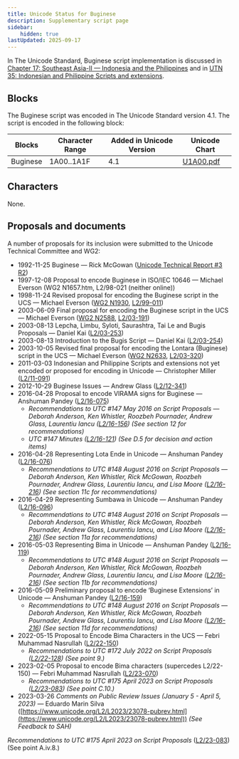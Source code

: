 ```yaml
---
title: Unicode Status for Buginese
description: Supplementary script page
sidebar:
    hidden: true
lastUpdated: 2025-09-17
---
```


In The Unicode Standard, Buginese script implementation is discussed in [Chapter 17: Southeast Asia-II — Indonesia and the Philippines](https://www.unicode.org/versions/latest/core-spec/chapter-17/#G26727) and in [UTN 35: Indonesian and Philippine Scripts and extensions](https://www.unicode.org/notes/tn35/).

## Blocks

The Buginese script was encoded in The Unicode Standard version 4.1. The script is encoded in the following block:

| Blocks | Character Range | Added in Unicode Version | Unicode Chart |
| ------ | --------------- | ------------------------ | ------------- |
| Buginese | 1A00..1A1F | 4.1 | [U1A00.pdf](http://www.unicode.org/charts/PDF/U1A00.pdf) |

## Characters

None.

## Proposals and documents

A number of proposals for its inclusion were submitted to the Unicode Technical Committee and WG2:
- 1992-11-25 Buginese — Rick McGowan ([Unicode Technical Report #3 R2](http://www.unicode.org/reports/tr3-2/))
- 1997-12-08 Proposal to encode Buginese in ISO/IEC 10646 — Michael Everson (WG2 N1657.htm, L2/98-021 (neither online))
- 1998-11-24 Revised proposal for encoding the Buginese script in the UCS — Michael Everson ([WG2 N1930](https://www.unicode.org/wg2/docs/n1930.pdf), [L2/99-011](http://www.unicode.org/L2/L1999/n1930.pdf))
- 2003-06-09 Final proposal for encoding the Buginese script in the UCS — Michael Everson  ([WG2 N2588](https://www.unicode.org/wg2/docs/n2588.pdf), [L2/03-191](http://www.unicode.org/cgi-bin/GetMatchingDocs.pl?L2/03-191))
- 2003-08-13 Lepcha, Limbu, Syloti, Saurashtra, Tai Le and Bugis Proposals — Daniel Kai ([L2/03-253](http://www.unicode.org/cgi-bin/GetMatchingDocs.pl?L2/03-253))
- 2003-08-13 Introduction to the Bugis Script — Daniel Kai ([L2/03-254](http://www.unicode.org/cgi-bin/GetMatchingDocs.pl?L2/03-254))
- 2003-10-05 Revised final proposal for encoding the Lontara (Buginese) script in the UCS — Michael Everson ([WG2 N2633](https://www.unicode.org/wg2/docs/n2633.pdf), [L2/03-320](http://www.unicode.org/cgi-bin/GetMatchingDocs.pl?L2/03-320))
- 2011-03-03 Indonesian and Philippine Scripts and extensions not yet encoded or proposed for encoding in Unicode — Christopher Miller ([L2/11-091](http://www.unicode.org/cgi-bin/GetMatchingDocs.pl?L2/11-091))
- 2012-10-29 Buginese Issues — Andrew Glass ([L2/12-341](http://www.unicode.org/cgi-bin/GetMatchingDocs.pl?L2/12-341))
- 2016-04-28 Proposal to encode VIRAMA signs for Buginese — Anshuman Pandey ([L2/16-075](http://www.unicode.org/cgi-bin/GetMatchingDocs.pl?L2/16-075))
  - _Recommendations to UTC #147 May 2016 on Script Proposals — Deborah Anderson, Ken Whistler, Roozbeh Pournader, Andrew Glass, Laurentiu Iancu ([L2/16-156](http://www.unicode.org/cgi-bin/GetMatchingDocs.pl?L2/16-156)) (See section 12 for recommendations)_
  - _UTC #147 Minutes ([L2/16-121](http://www.unicode.org/cgi-bin/GetMatchingDocs.pl?L2/16-121)) (See D.5 for decision and action items)_
- 2016-04-28 Representing Lota Ende in Unicode — Anshuman Pandey ([L2/16-076](http://www.unicode.org/cgi-bin/GetMatchingDocs.pl?L2/16-076))
  - _Recommendations to UTC #148 August 2016 on Script Proposals — Deborah Anderson, Ken Whistler, Rick McGowan, Roozbeh Pournader, Andrew Glass, Laurentiu Iancu, and Lisa Moore ([L2/16-216](http://www.unicode.org/cgi-bin/GetMatchingDocs.pl?L2/16-216)) (See section 11c for recommendations)_
- 2016-04-29 Representing Sumbawa in Unicode — Anshuman Pandey ([L2/16-096](http://www.unicode.org/cgi-bin/GetMatchingDocs.pl?L2/16-096))
  - _Recommendations to UTC #148 August 2016 on Script Proposals — Deborah Anderson, Ken Whistler, Rick McGowan, Roozbeh Pournader, Andrew Glass, Laurentiu Iancu, and Lisa Moore ([L2/16-216](http://www.unicode.org/cgi-bin/GetMatchingDocs.pl?L2/16-216)) (See section 11a for recommendations)_
- 2016-05-03 Representing Bima in Unicode — Anshuman Pandey ([L2/16-119](http://www.unicode.org/cgi-bin/GetMatchingDocs.pl?L2/16-119))
  - _Recommendations to UTC #148 August 2016 on Script Proposals — Deborah Anderson, Ken Whistler, Rick McGowan, Roozbeh Pournader, Andrew Glass, Laurentiu Iancu, and Lisa Moore ([L2/16-216](http://www.unicode.org/cgi-bin/GetMatchingDocs.pl?L2/16-216)) (See section 11b for recommendations)_
- 2016-05-09 Preliminary proposal to encode ‘Buginese Extensions’ in Unicode — Anshuman Pandey ([L2/16-159](http://www.unicode.org/cgi-bin/GetMatchingDocs.pl?L2/16-159))
  - _Recommendations to UTC #148 August 2016 on Script Proposals — Deborah Anderson, Ken Whistler, Rick McGowan, Roozbeh Pournader, Andrew Glass, Laurentiu Iancu, and Lisa Moore ([L2/16-216](http://www.unicode.org/cgi-bin/GetMatchingDocs.pl?L2/16-216)) (See section 11d for recommendations)_
- 2022-05-15 Proposal to Encode Bima Characters in the UCS — Febri Muhammad Nasrullah ([L2/22-150](http://www.unicode.org/cgi-bin/GetMatchingDocs.pl?L2/22-150))
  - _Recommendations to UTC #172 July 2022 on Script Proposals ([L2/22-128](http://www.unicode.org/cgi-bin/GetMatchingDocs.pl?L2/22-128)) (See point 9.)_
- 2023-02-05 Proposal to encode Bima characters (supercedes L2/22-150) — Febri Muhammad Nasrullah ([L2/23-070](http://www.unicode.org/cgi-bin/GetMatchingDocs.pl?L2/23-070))
  - _Recommendations to UTC #175 April 2023 on Script Proposals ([L2/23-083](https://www.unicode.org/cgi-bin/GetMatchingDocs.pl?L2/23-083)) (See point C.10.)_
- 2023-03-26 _Comments on Public Review Issues (January 5 - April 5, 2023)_ — Eduardo Marin Silva ([https://www.unicode.org/L2/L2023/23078-pubrev.html](https://www.unicode.org/L2/L2023/23078-pubrev.html)) _(See Feedback to SAH)_

_Recommendations to UTC #175 April 2023 on Script Proposals_ ([L2/23-083](https://www.unicode.org/cgi-bin/GetMatchingDocs.pl?L2/23-083)) (See point A.iv.8.)

